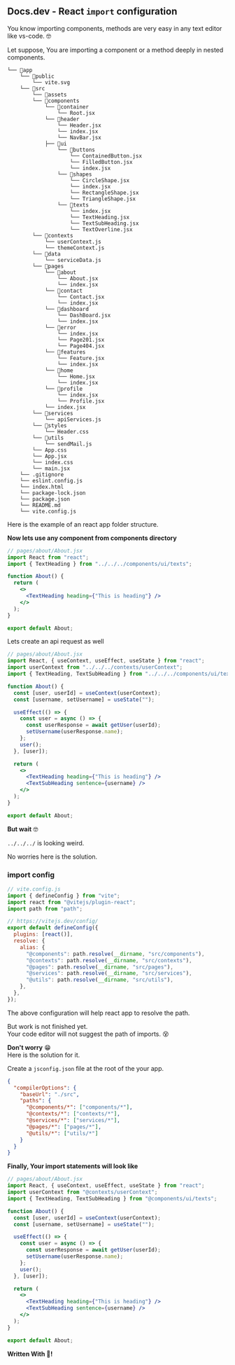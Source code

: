 ## Docs.dev - React `import` configuration

You know importing components, methods are very easy in any text editor like vs-code. 🤓

Let suppose, You are importing a component or a method deeply in nested components.

```
└── 📁app
    └── 📁public
        └── vite.svg
    └── 📁src
        └── 📁assets
        └── 📁components
            └── 📁container
                └── Root.jsx
            └── 📁header
                └── Header.jsx
                └── index.jsx
                └── NavBar.jsx
            ├── 📁ui
                └── 📁buttons
                    └── ContainedButton.jsx
                    └── FilledButton.jsx
                    └── index.jsx
                └── 📁shapes
                    └── CircleShape.jsx
                    └── index.jsx
                    └── RectangleShape.jsx
                    └── TriangleShape.jsx
                └── 📁texts
                    └── index.jsx
                    └── TextHeading.jsx
                    └── TextSubHeading.jsx
                    └── TextOverline.jsx
        └── 📁contexts
            └── userContext.js
            └── themeContext.js
        └── 📁data
            └── serviceData.js
        └── 📁pages
            └── 📁about
                └── About.jsx
                └── index.jsx
            └── 📁contact
                └── Contact.jsx
                └── index.jsx
            └── 📁dashboard
                └── DashBoard.jsx
                └── index.jsx
            └── 📁error
                └── index.jsx
                └── Page201.jsx
                └── Page404.jsx
            └── 📁features
                └── Feature.jsx
                └── index.jsx
            └── 📁home
                └── Home.jsx
                └── index.jsx
            └── 📁profile
                └── index.jsx
                └── Profile.jsx
            └── index.jsx
        └── 📁services
            └── apiServices.js
        └── 📁styles
            └── Header.css
        └── 📁utils
            └── sendMail.js
        └── App.css
        └── App.jsx
        └── index.css
        └── main.jsx
    └── .gitignore
    └── eslint.config.js
    └── index.html
    └── package-lock.json
    └── package.json
    └── README.md
    └── vite.config.js
```

Here is the example of an react app folder structure.

**Now lets use any component from components directory**

```jsx
// pages/about/About.jsx
import React from "react";
import { TextHeading } from "../../../components/ui/texts";

function About() {
  return (
    <>
      <TextHeading heading={"This is heading"} />
    </>
  );
}

export default About;
```

Lets create an api request as well

```jsx
// pages/about/About.jsx
import React, { useContext, useEffect, useState } from "react";
import userContext from "../../../contexts/userContext";
import { TextHeading, TextSubHeading } from "../../../components/ui/texts";

function About() {
  const [user, userId] = useContext(userContext);
  const [username, setUsername] = useState("");

  useEffect(() => {
    const user = async () => {
      const userResponse = await getUser(userId);
      setUsername(userResponse.name);
    };
    user();
  }, [user]);

  return (
    <>
      <TextHeading heading={"This is heading"} />
      <TextSubHeading sentence={username} />
    </>
  );
}

export default About;
```

**But wait** 🤓

`../../../` is looking weird.

No worries here is the solution.

### import config

```js
// vite.config.js
import { defineConfig } from "vite";
import react from "@vitejs/plugin-react";
import path from "path";

// https://vitejs.dev/config/
export default defineConfig({
  plugins: [react()],
  resolve: {
    alias: {
      "@components": path.resolve(__dirname, "src/components"),
      "@contexts": path.resolve(__dirname, "src/contexts"),
      "@pages": path.resolve(__dirname, "src/pages"),
      "@services": path.resolve(__dirname, "src/services"),
      "@utils": path.resolve(__dirname, "src/utils"),
    },
  },
});
```

The above configuration will help react app to resolve the path.

But work is not finished yet.<br/>
Your code editor will not suggest the path of imports. 😵

**Don't worry** 😁<br/>
Here is the solution for it.

Create a `jsconfig.json` file at the root of the your app.

```json
{
  "compilerOptions": {
    "baseUrl": "./src",
    "paths": {
      "@components/*": ["components/*"],
      "@contexts/*": ["contexts/*"],
      "@services/*": ["services/*"],
      "@pages/*": ["pages/*"],
      "@utils/*": ["utils/*"]
    }
  }
}
```

**Finally, Your import statements will look like**

```jsx
// pages/about/About.jsx
import React, { useContext, useEffect, useState } from "react";
import userContext from "@contexts/userContext";
import { TextHeading, TextSubHeading } from "@components/ui/texts";

function About() {
  const [user, userId] = useContext(userContext);
  const [username, setUsername] = useState("");

  useEffect(() => {
    const user = async () => {
      const userResponse = await getUser(userId);
      setUsername(userResponse.name);
    };
    user();
  }, [user]);

  return (
    <>
      <TextHeading heading={"This is heading"} />
      <TextSubHeading sentence={username} />
    </>
  );
}

export default About;
```

**Written With 💖!**
